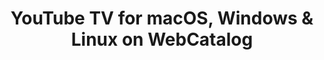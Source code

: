 ---
name: YouTube TV
category: Video
title: 'YouTube TV for macOS, Windows & Linux on WebCatalog'
key: youtube-tv
fullUrl: 'https://tv.youtube.com'
hostname: tv.youtube.com

---